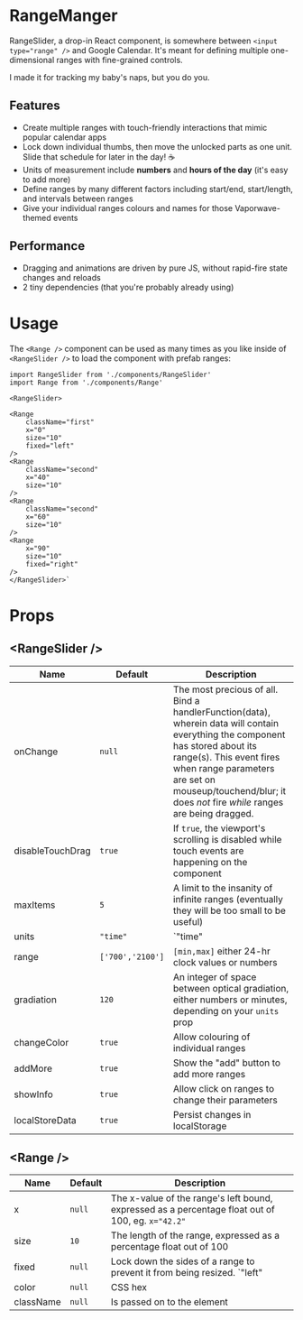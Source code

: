 # RangeManger

RangeSlider, a drop-in React component, is somewhere between `<input type="range" />` and Google Calendar. It's meant for defining multiple one-dimensional ranges with fine-grained controls.

I made it for tracking my baby's naps, but you do you.

## Features
- Create multiple ranges with touch-friendly interactions that mimic popular calendar apps
- Lock down individual thumbs, then move the unlocked parts as one unit. Slide that schedule for later in the day! ☕️
- Units of measurement include **numbers** and **hours of the day** (it's easy to add more)
- Define ranges by many different factors including start/end, start/length, and intervals between ranges
- Give your individual ranges colours and names for those Vaporwave-themed events

## Performance 
- Dragging and animations are driven by pure JS, without rapid-fire state changes and reloads  
- 2 tiny dependencies (that you're probably already using)

# Usage
The `<Range />` component can be used as many times as you like inside of `<RangeSlider />` to load the component with prefab ranges:

	import RangeSlider from './components/RangeSlider'
	import Range from './components/Range'
	
	<RangeSlider>

    <Range
    	className="first"
    	x="0"
    	size="10"
    	fixed="left"
    />
    <Range 
    	className="second"
    	x="40"
    	size="10"
    />
    <Range 
    	className="second"
    	x="60"
    	size="10"
    />
    <Range
    	x="90"
    	size="10"
    	fixed="right"
    />
	</RangeSlider>`
	

# Props
## &lt;RangeSlider /&gt;
| Name | Default | Description |
| --- | --- | --- |
| onChange | `null` | The most precious of all. Bind a handlerFunction(data), wherein data will contain everything the component has stored about its range(s). This event fires when range parameters are set on mouseup/touchend/blur; it does *not* fire *while* ranges are being dragged. |
| disableTouchDrag | `true` | If `true`, the viewport's scrolling is disabled while touch events are happening on the component
| maxItems | `5` | A limit to the insanity of infinite ranges (eventually they will be too small to be useful)
| units | `"time"` | `"time" || "numerical"` |
| range | `['700','2100']` | `[min,max]` either 24-hr clock values or numbers
| gradiation | `120` | An integer of space between optical gradiation, either numbers or minutes, depending on your `units` prop
| changeColor | `true` | Allow colouring of individual ranges
| addMore | `true` | Show the "add" button to add more ranges
| showInfo | `true` | Allow click on ranges to change their parameters
| localStoreData | `true` | Persist changes in localStorage

## &lt;Range /&gt;
| Name | Default | Description |
| --- | --- | --- |
| x | `null` | The x-value of the range's left bound, expressed as a percentage float out of 100, eg. `x="42.2"`
| size | `10` | The length of the range, expressed as a percentage float out of 100
| fixed | `null` | Lock down the sides of a range to prevent it from being resized. `"left" || "right" || "both"` |
| color | `null` | CSS hex
| className | `null` | Is passed on to the element